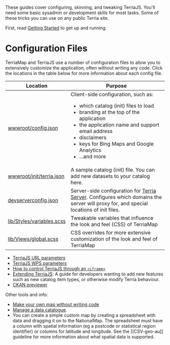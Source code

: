 These guides cover configuring, skinning, and tweaking TerriaJS. You'll need some basic sysadmin or development skills for most tasks. Some of these tricks you can use on any public Terria site.

First, read [Getting Started](../GettingStarted/README.md) to get up and running.

# Configuration Files

TerriaMap and TerriaJS use a number of configuration files to allow you to extensively customize the application, often without writing any code.  Click the locations in the table below for more information about each config file.

Location | Purpose
---------|---------
[wwwroot/config.json](Config-JSON.md) | Client-side configuration, such as: <ul><li>which catalog (init) files to load</li><li>branding at the top of the application</li><li>the application name and support email address</li><li>disclaimers</li><li>keys for Bing Maps and Google Analytics</li><li>...and more</li></ul>
[wwwroot/init/terria.json](../CatalogManagement/Initialization-File.md) | A sample catalog (init) file. You can add new datasets to your catalog here.
[devserverconfig.json](Server-Config.md) | Server-side configuration for [Terria Server](https://github.com/TerriaJS/TerriaJS-Server). Configures which domains the server will proxy for, and special locations of init files.
[lib/Styles/variables.scss](How-to-skin-a-Terria-Map.md#Variables) | Tweakable variables that influence the look and feel (CSS) of TerriaMap
[lib/Views/global.scss](How-to-skin-a-Terria-Map.md#Overrides) | CSS overrides for more extensive customization of the look and feel of TerriaMap

* [TerriaJS URL parameters](TerriaJS-URL-parameters.md)
* [TerriaJS WPS parameters](WPS-parameters-guide.md)
* [How to control TerriaJS through an `<iframe>`](TerriaJS-in-iframe.md)
* [Extending TerriaJS](Extending-TerriaJS.md): A guide for developers wanting to add new features such as new catalog item types, or otherwise modify Terria behaviour.
* [CKAN previewer](CKAN-previewer.md)

Other tools and info:

* [Make your own map without writing code](http://stevebennett.me/2015/07/02/your-own-personal-national-map-with-terriajs-no-coding-and-nothing-to-deploy/)
* [Manage a data catalogue](http://terriajs.github.io/DataSourceEditor).
* You can create a simple custom map by creating a spreadsheet with data and dragging it on to the NationalMap.  The spreadsheet must have a column with spatial information (eg a postcode or statistical region identifier) or columns for latitude and longitude.  See the [[CSV-geo-au]] guideline for more information about what spatial data is supported.
